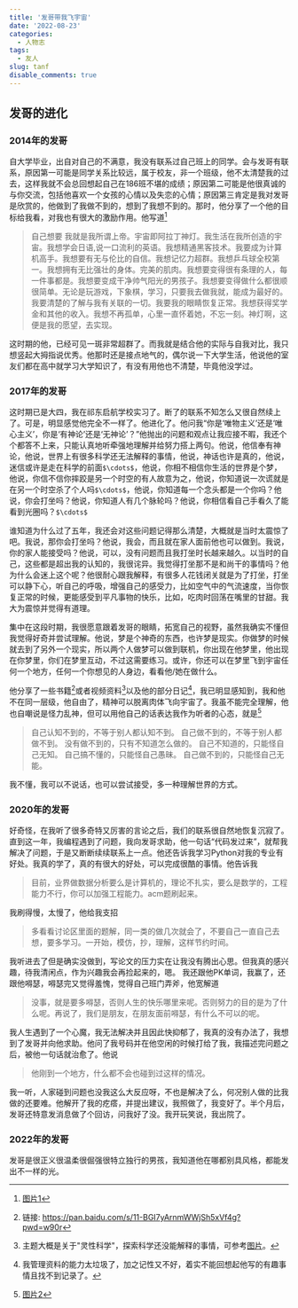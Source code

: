 ```yaml
---
title: '发哥带我飞宇宙'
date: '2022-08-23'
categories:
  - 人物志
tags:
  - 友人
slug: tanf
disable_comments: true
---
```

## 发哥的进化
### 2014年的发哥 
自大学毕业，出自对自己的不满意，我没有联系过自己班上的同学。会与发哥有联系，原因第一可能是同学关系比较远，属于校友，非一个班级，他不太清楚我的过去，这样我就不会总回想起自己在186班不堪的成绩；原因第二可能是他很真诚的与你交流，包括他喜欢一个女孩的心情以及失恋的心情；原因第三肯定是我对发哥是欣赏的，他做到了我做不到的，想到了我想不到的。那时，他分享了一个他的目标给我看，对我也有很大的激励作用。他写道[^1]
> 自己想要 我就是我所谓上帝。宇宙即阿拉丁神灯。我生活在我所创造的宇宙。我想学会日语,说一口流利的英语。我想精通黑客技术。我要成为计算机高手。我想要有无与伦比的自信。我想记忆力超群。我想乒乓球全校第一。我想拥有无比强壮的身体。完美的肌肉。我想要变得很有条理的人，每一件事都是。我想要变成干净帅气阳光的男孩子。我想要变得做什么都很顺很简单。无论是玩游戏，下象棋，学习，只要我去做我就，能成为最好的。我要清楚的了解与我有关联的一切。我要我的眼睛恢复正常。我想获得奖学金和其他的收入。我想不再孤单，心里一直怀着她，不忘一刻。神灯啊，这便是我的愿望，去实现。

这时期的他，已经可见一斑非常超群了。而我就是结合他的实际与自我对比，我只想竖起大拇指说优秀。他那时还是接点地气的，偶尔说一下大学生活，他说他的室友们都在高中就学习大学知识了，有没有用他也不清楚，毕竟他没学过。

### 2017年的发哥
这时期已是大四，我在祁东启航学校实习了。断了的联系不知怎么又很自然续上了。可是，明显感觉他完全不一样了。他进化了。他问我“你是‘唯物主义’还是‘唯心主义’，你是‘有神论’还是‘无神论’？”他抛出的问题和观点让我应接不暇，我还个个都答不上来，只能认真地听牵强地理解并给努力搭上两句。他说，他信奉有神论，他说，世界上有很多科学还无法解释的事情，他说，神话也许是真的，他说，迷信或许是走在科学的前面`$\cdots$`，他说，你相不相信你生活的世界是个梦，他说，你信不信你摔跤是另一个时空的有人故意为之，他说，你知道说一次谎就是在另一个时空杀了个人吗`$\cdots$`，他说，你知道每一个念头都是一个你吗？他说，你会打坐吗？他说，你知道人有几个脉轮吗？他说，你相信看自己手看久了能看到光圈吗？`$\cdots$`

谁知道为什么过了五年，我还会对这些问题记得那么清楚，大概就是当时太震惊了吧。我说，那你会打坐吗？他说，我会，而且就在家人面前他也可以做到。我说，你的家人能接受吗？他说，可以，没有问题而且我打坐时长越来越久。以当时的自己，这些都是超出我的认知的，我很诧异。我觉得打坐那不是和尚干的事情吗？他为什么会迷上这个呢？他很耐心跟我解释，有很多人花钱闭关就是为了打坐，打坐可以静下心，听自己的呼吸，增强自己的感受力，比如空气中的气流速度，当你恢复正常的时候，更能感受到平凡事物的快乐，比如，吃肉时回荡在嘴里的甘甜。我大为震惊并觉得有道理。

集中在这段时期，我很愿意跟着发哥的眼睛，拓宽自己的视野，虽然我确实不懂但我觉得好奇并尝试理解。他说，梦是个神奇的东西，也许梦是现实。你做梦的时候就去到了另外一个现实，所以两个人做梦可以做到联机，你出现在他梦里，他出现在你梦里，你们在梦里互动，不过这需要练习。或许，你还可以在梦里飞到宇宙任何一个地方，任何一个你想见的人身边，看看他/她在做什么。

他分享了一些书籍[^2]或者视频资料[^3]以及他的部分日记[^4]，我已明显感知到，我和他不在同一层级，他自由了，精神可以脱离肉体飞向宇宙了。我虽不能完全理解，他也自嘲说是怪力乱神，但可以用他自己的话表达我作为听者的心态，就是[^5]
> 自己认知不到的，不等于别人都认知不到。 
自己做不到的，不等于别人都做不到。
没有做不到的，只有不知道怎么做的。
自己不知道的，只能怪自己无知。
自己搞不懂的，只能怪自己愚昧。
自己做不到的，只能怪自己无能。

我不懂，我可以不说话，也可以尝试接受，多一种理解世界的方式。


### 2020年的发哥
好奇怪，在我听了很多奇特又厉害的言论之后，我们的联系很自然地恢复沉寂了。直到这一年，我编程遇到了问题，我向发哥求助，他一句话“代码发过来”，就帮我解决了问题，于是又断断续续联系上一点。他还告诉我学习Python对我的专业有好处。我真的学了，真的有很大的好处，可以完成很酷的事情。他告诉我
> 目前，业界做数据分析要么是计算机的，理论不扎实，要么是数学的，工程能力不行，你可以加强工程能力。acm题刷起来。

我刷得慢，太慢了，他给我支招
> 多看看讨论区里面的题解，同一类的做几次就会了，不要自己一直自己去想，要多学习。一开始，模仿，抄，理解，这样节约时间。

我听进去了但是确实没做到，写论文的压力实在让我没有腾出心思。但我真的感兴趣，待我清闲点，作为兴趣我会再捡起来的，嗯。
我还跟他PK单词，我赢了，还跟他嘚瑟，嘚瑟完又觉得羞愧，觉得自己班门弄斧，他宽解道
> 没事，就是要多嘚瑟，否则人生的快乐哪里来呢。否则努力的目的是为了什么呢。再说了，我们是朋友，在朋友面前嘚瑟，有什么不可以的呢。

我人生遇到了一个心魔，我无法解决并且因此快抑郁了，我真的没有办法了，我想到了发哥并向他求助。他问了我号码并在他空闲的时候打给了我，我描述完问题之后，被他一句话就治愈了。他说
> 他刚到一个地方，什么都不会也碰到过这样的情况。

我一听，人家碰到问题也没我这么大反应呀，不也是解决了么，何况别人做的比我做的还要难。他解开了我的疙瘩，并提出建议，我照做了，我变好了。半个月后，发哥还特意发消息做了个回访，问我好了没。我开玩笑说，我出院了。

### 2022年的发哥

发哥是很正义很温柔很倔强很特立独行的男孩，我知道他在哪都别具风格，都能发出不一样的光。

[^1]:[图片1](/images/Tanf.png)
[^2]:链接: <https://pan.baidu.com/s/11-BGI7yArnmWWjSh5xVf4g?pwd=w90r>
[^3]:主题大概是关于"灵性科学"，探索科学还没能解释的事情，可参考[图片](/images/Tanf4.png)。
[^4]:我管理资料的能力太垃圾了，加之记性又不好，着实不能回想起他写的有趣事情且找不到记录了。
[^5]:[图片2](/images/Tanf2.png)







